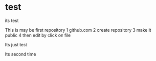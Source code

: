 test
====

its test

This is may be first repository
1 github.com
2 create repository 
3 make it public
4 then edit by click on file

Its just test

Its second time

